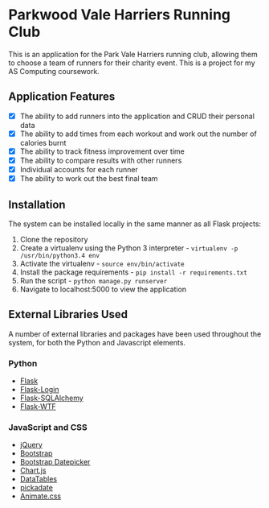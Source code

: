 Parkwood Vale Harriers Running Club
===============================
This is an application for the Park Vale Harriers running club,
allowing them to choose a team of runners for their charity event. This is a project for my AS Computing coursework.

Application Features
---------------------
- [X] The ability to add runners into the application and CRUD their personal data
- [X] The ability to add times from each workout and work out the number of calories burnt
- [X] The ability to track fitness improvement over time
- [X] The ability to compare results with other runners
- [X] Individual accounts for each runner
- [X] The ability to work out the best final team

Installation
------------
The system can be installed locally in the same manner as all Flask projects:

1. Clone the repository
2. Create a virtualenv using the Python 3 interpreter - `virtualenv -p /usr/bin/python3.4 env`
3. Activate the virtualenv - `source env/bin/activate`
4. Install the package requirements - `pip install -r requirements.txt`
5. Run the script - `python manage.py runserver`
6. Navigate to localhost:5000 to view the application

External Libraries Used
-----------------------
A number of external libraries and packages have been used throughout the system, for both the Python and Javascript elements.

### Python
- [Flask](https://github.com/mitsuhiko/flask)
- [Flask-Login](https://github.com/maxcountryman/flask-login/)
- [Flask-SQLAlchemy](https://github.com/mitsuhiko/flask-sqlalchemy)
- [Flask-WTF](https://github.com/lepture/flask-wtf)

### JavaScript and CSS
- [jQuery](https://github.com/jquery/jquery)
- [Bootstrap](https://github.com/twbs/bootstrap)
- [Bootstrap Datepicker](https://github.com/eternicode/bootstrap-datepicker)
- [Chart.js](https://github.com/nnnick/Chart.js/)
- [DataTables](https://github.com/DataTables/DataTables)
- [pickadate](https://github.com/amsul/pickadate.js/)
- [Animate.css](https://github.com/daneden/animate.css)